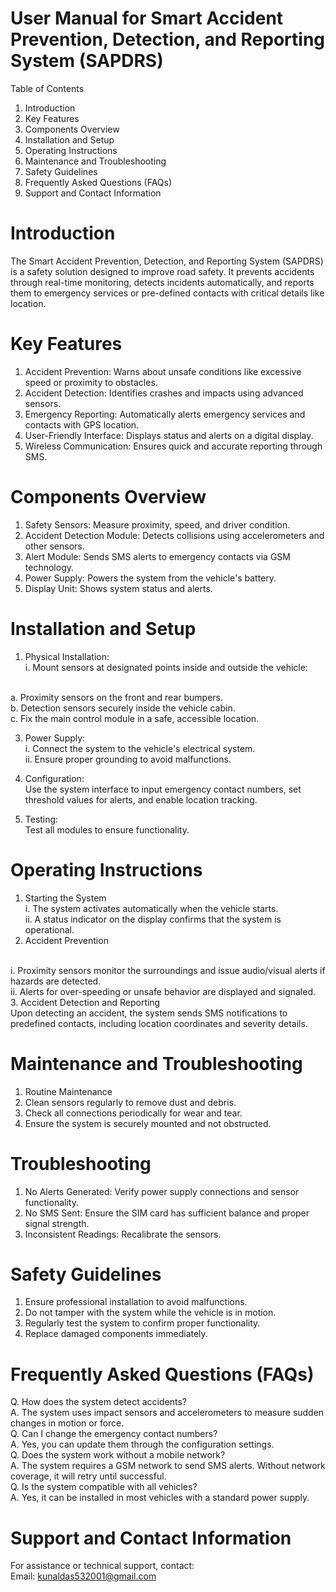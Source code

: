 # User Manual for Smart Accident Prevention, Detection, and Reporting System (SAPDRS)
Table of Contents
1. Introduction
2. Key Features
3. Components Overview
4. Installation and Setup
5. Operating Instructions
6. Maintenance and Troubleshooting
7. Safety Guidelines
8. Frequently Asked Questions (FAQs)
9. Support and Contact Information
    
# Introduction
The Smart Accident Prevention, Detection, and Reporting System (SAPDRS) is a safety solution designed to improve road safety. It prevents accidents through real-time monitoring, detects incidents automatically, and reports them to emergency services or pre-defined contacts with critical details like location.

# Key Features
  1. Accident Prevention: Warns about unsafe conditions like excessive speed or proximity to obstacles.
  2. Accident Detection: Identifies crashes and impacts using advanced sensors.
  3. Emergency Reporting: Automatically alerts emergency services and contacts with GPS location.
  4. User-Friendly Interface: Displays status and alerts on a digital display.
  5. Wireless Communication: Ensures quick and accurate reporting through SMS.
  
# Components Overview
  1. Safety Sensors: Measure proximity, speed, and driver condition.
  2. Accident Detection Module: Detects collisions using accelerometers and other sensors.
  3. Alert Module: Sends SMS alerts to emergency contacts via GSM technology.
  4. Power Supply: Powers the system from the vehicle's battery.
  5. Display Unit: Shows system status and alerts.

# Installation and Setup
  1. Physical Installation:
     <br>
    i. Mount sensors at designated points inside and outside the vehicle:
<br>
        a. Proximity sensors on the front and rear bumpers.
     <br>
        b. Detection sensors securely inside the vehicle cabin.
     <br>
        c. Fix the main control module in a safe, accessible location.

3. Power Supply:
   <br>
    i. Connect the system to the vehicle's electrical system.
   <br>
    ii. Ensure proper grounding to avoid malfunctions.

5. Configuration:
   <br>
    Use the system interface to input emergency contact numbers, set threshold values for alerts, and enable location tracking.

6. Testing:
   <br>
   Test all modules to ensure functionality.

# Operating Instructions
  1. Starting the System
     <br>
      i. The system activates automatically when the vehicle starts.
     <br>
      ii. A status indicator on the display confirms that the system is operational.
     <br>
  2. Accident Prevention
<br>
        i. Proximity sensors monitor the surroundings and issue audio/visual alerts if hazards are detected.
     <br>
        ii. Alerts for over-speeding or unsafe behavior are displayed and signaled.
     <br>
  3. Accident Detection and Reporting
<br>
     Upon detecting an accident, the system sends SMS notifications to predefined contacts, including location coordinates and severity details.

# Maintenance and Troubleshooting
1. Routine Maintenance
2. Clean sensors regularly to remove dust and debris.
3. Check all connections periodically for wear and tear.
4. Ensure the system is securely mounted and not obstructed.

# Troubleshooting
1. No Alerts Generated: Verify power supply connections and sensor functionality.
2. No SMS Sent: Ensure the SIM card has sufficient balance and proper signal strength.
3. Inconsistent Readings: Recalibrate the sensors.

# Safety Guidelines
1. Ensure professional installation to avoid malfunctions.
2. Do not tamper with the system while the vehicle is in motion.
3. Regularly test the system to confirm proper functionality.
4. Replace damaged components immediately.

# Frequently Asked Questions (FAQs)
Q. How does the system detect accidents?
<br>
A. The system uses impact sensors and accelerometers to measure sudden changes in motion or
force.
<br>
Q. Can I change the emergency contact numbers?
<br>
A. Yes, you can update them through the configuration settings.
<br>
Q. Does the system work without a mobile network?
<br>
A. The system requires a GSM network to send SMS alerts. Without network coverage, it will retry
until successful.
<br>
Q. Is the system compatible with all vehicles?
<br>
A. Yes, it can be installed in most vehicles with a standard power supply.

# Support and Contact Information
For assistance or technical support, contact:
<br>
Email: kunaldas532001@gmail.com
